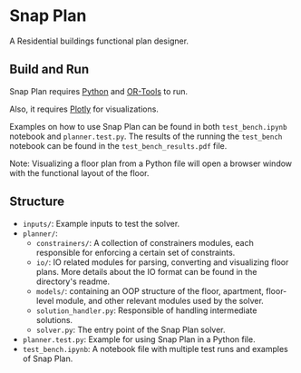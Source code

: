 # Snap Plan

A Residential buildings functional plan designer.

## Build and Run

Snap Plan requires [Python](https://www.python.org/) and [OR-Tools](https://developers.google.com/optimization) to run.

Also, it requires [Plotly](https://pypi.org/project/plotly/) for visualizations.

Examples on how to use Snap Plan can be found in both `test_bench.ipynb` notebook and `planner.test.py`. The results of the running the `test_bench` notebook can be found in the `test_bench_results.pdf` file.

Note: Visualizing a floor plan from a Python file will open a browser window with the functional layout of the floor.

## Structure

* `inputs/`: Example inputs to test the solver.
* `planner/`:
  * `constrainers/`: A collection of constrainers modules, each responsible for enforcing a certain set of constraints.
  * `io/`: IO related modules for parsing, converting and visualizing floor plans. More details about the IO format can be found in the directory's readme.
  * `models/`: containing an OOP structure of the floor, apartment, floor-level module, and other relevant modules used by the solver.
  * `solution_handler.py`: Responsible of handling intermediate solutions.
  * `solver.py`: The entry point of the Snap Plan solver.
* `planner.test.py`: Example for using Snap Plan in a Python file.
* `test_bench.ipynb`: A notebook file with multiple test runs and examples of Snap Plan.
